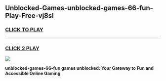 
## Unblocked-Games-unblocked-games-66-fun-Play-Free-vj8sl
<h3>
<a href="https://premium76.site?title=unblocked-games-66-fun&ref=18A1">CLICK TO PLAY</a></h3>
<hr>

<h3>
<a href="https://premium76.site?title=unblocked-games-66-fun&ref=18A1">CLICK 2 PLAY</a>
  
</h3>

<a href="https://premium76.site?title=unblocked-games-66-fun&ref=18A1"><img src="https://clearcache.store/games.png"></a>


**unblocked-games-66-fun games unblocked: Your Gateway to Fun and Accessible Online Gaming**
